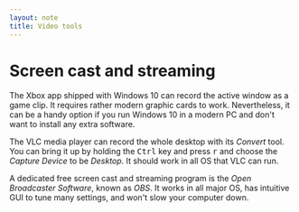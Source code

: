 ```yaml
---
layout: note
title: Video tools
---
```


# Screen cast and streaming
The Xbox app shipped with Windows 10 can record the active window as a game clip. It requires rather modern graphic cards to work. Nevertheless, it can be a handy option if you run Windows 10 in a modern PC and don't want to install any extra software.

The VLC media player can record the whole desktop with its *Convert* tool. You can bring it up by holding the <kbd>Ctrl</kbd> key and press <kbd>r</kbd> and choose the *Capture Device* to be *Desktop*. It should work in all OS that VLC can run.

A dedicated free screen cast and streaming program is the *Open Broadcaster Software*, known as *OBS*. It works in all major OS, has intuitive GUI to tune many settings, and won't slow your computer down.
